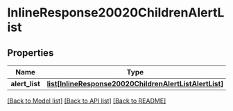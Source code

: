 # InlineResponse20020ChildrenAlertList

## Properties
Name | Type | Description | Notes
------------ | ------------- | ------------- | -------------
**alert_list** | [**list[InlineResponse20020ChildrenAlertListAlertList]**](InlineResponse20020ChildrenAlertListAlertList.md) |  | [optional] 

[[Back to Model list]](../README.md#documentation-for-models) [[Back to API list]](../README.md#documentation-for-api-endpoints) [[Back to README]](../README.md)

